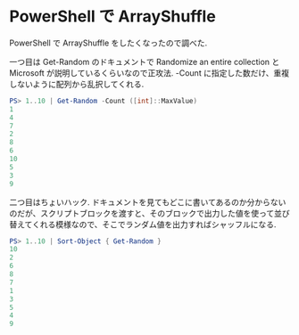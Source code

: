 # PowerShell で ArrayShuffle

PowerShell で ArrayShuffle をしたくなったので調べた.

一つ目は Get-Random のドキュメントで Randomize an entire collection と Microsoft が説明しているくらいなので正攻法. -Count に指定した数だけ、重複しないように配列から乱択してくれる.

```powershell
PS> 1..10 | Get-Random -Count ([int]::MaxValue)
1
4
7
2
8
6
10
5
3
9
```

二つ目はちょいハック. ドキュメントを見てもどこに書いてあるのか分からないのだが、スクリプトブロックを渡すと、そのブロックで出力した値を使って並び替えてくれる模様なので、そこでランダム値を出力すればシャッフルになる.

```powershell
PS> 1..10 | Sort-Object { Get-Random }
10
2
6
8
7
1
3
5
4
9
```
